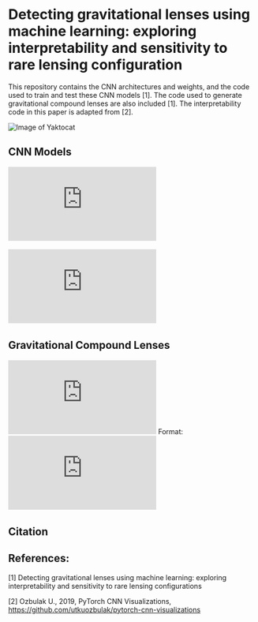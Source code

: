 # Detecting gravitational lenses using machine learning: exploring interpretability and sensitivity to rare lensing configuration
This repository contains the CNN architectures and weights, and the code used to train and test these CNN models [1]. The code used to generate gravitational compound lenses are also included [1]. The interpretability code in this paper is adapted from [2]. 

![Image of Yaktocat](https://octodex.github.com/images/yaktocat.png)
## CNN Models

![OU-66_3](https://github.com/JoshWilde/LensFindery-McLensFinderFace/files/6982721/OU-66_3.pdf)

![OU-200-4BANDS-CLEAR_3](https://github.com/JoshWilde/LensFindery-McLensFinderFace/files/6982719/OU-200-4BANDS-CLEAR_3.pdf)
## Gravitational Compound Lenses
![GitHub Logo](https://github.com/JoshWilde/LensFindery-McLensFinderFace/blob/main/OU-200-4BANDS-CLEAR_3.pdf)
Format: ![Alt Text](https://github.com/JoshWilde/LensFindery-McLensFinderFace/blob/main/OU-200-4BANDS-CLEAR_3.pdf)
## Citation


## References:
[1] Detecting gravitational lenses using machine learning: exploring interpretability and sensitivity to rare lensing configurations

[2] Ozbulak U., 2019, PyTorch CNN Visualizations, https://github.com/utkuozbulak/pytorch-cnn-visualizations 
